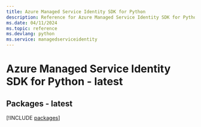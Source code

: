 ```yaml
---
title: Azure Managed Service Identity SDK for Python
description: Reference for Azure Managed Service Identity SDK for Python
ms.date: 04/11/2024
ms.topic: reference
ms.devlang: python
ms.service: managedserviceidentity
---
```

# Azure Managed Service Identity SDK for Python - latest
## Packages - latest
[!INCLUDE [packages](managed-service-identity-index.md)]